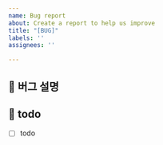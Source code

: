 ```yaml
---
name: Bug report
about: Create a report to help us improve
title: "[BUG]"
labels: ''
assignees: ''

---
```


## 🐞 버그 설명
<!-- 스크린 샷, 작동 환경 (OS, device 등)을 적어주세요. -->

## 📝 todo
- [ ] todo
